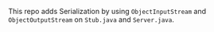 This repo adds Serialization by using `ObjectInputStream` and `ObjectOutputStream` on `Stub.java` and `Server.java`.